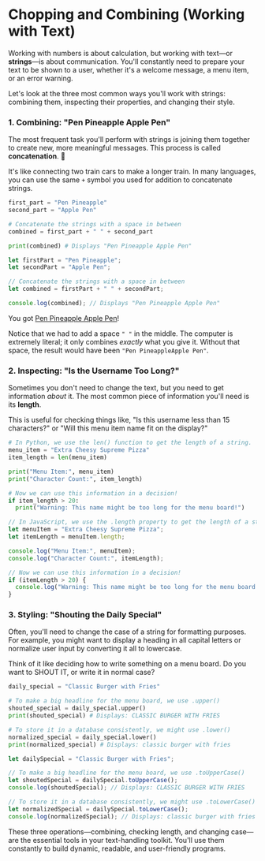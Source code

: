 # Chopping and Combining (Working with Text)

Working with numbers is about calculation, but working with text—or **strings**—is about communication. You'll constantly need to prepare your text to be shown to a user, whether it's a welcome message, a menu item, or an error warning.

Let's look at the three most common ways you'll work with strings: combining them, inspecting their properties, and changing their style.

### 1. Combining: "Pen Pineapple Apple Pen"

The most frequent task you'll perform with strings is joining them together to create new, more meaningful messages. This process is called **concatenation**. 🔗

It's like connecting two train cars to make a longer train. In many languages, you can use the same `+` symbol you used for addition to concatenate strings.

<!-- langtabs-start -->

```py
first_part = "Pen Pineapple"
second_part = "Apple Pen"

# Concatenate the strings with a space in between
combined = first_part + " " + second_part

print(combined) # Displays "Pen Pineapple Apple Pen"
```

```js
let firstPart = "Pen Pineapple";
let secondPart = "Apple Pen";

// Concatenate the strings with a space in between
let combined = firstPart + " " + secondPart;

console.log(combined); // Displays "Pen Pineapple Apple Pen"
```

<!-- langtabs-end -->

You got [Pen Pineapple Apple Pen](https://www.youtube.com/watch?v=NfuiB52K7X8)!

Notice that we had to add a space `" "` in the middle. The computer is extremely literal; it only combines *exactly* what you give it. Without that space, the result would have been `"Pen PineappleApple Pen"`.

### 2. Inspecting: "Is the Username Too Long?"

Sometimes you don't need to change the text, but you need to get information *about* it. The most common piece of information you'll need is its **length**.

This is useful for checking things like, "Is this username less than 15 characters?" or "Will this menu item name fit on the display?"

<!-- langtabs-start -->

```py
# In Python, we use the len() function to get the length of a string.
menu_item = "Extra Cheesy Supreme Pizza"
item_length = len(menu_item)

print("Menu Item:", menu_item)
print("Character Count:", item_length)

# Now we can use this information in a decision!
if item_length > 20:
  print("Warning: This name might be too long for the menu board!")

```

```js
// In JavaScript, we use the .length property to get the length of a string.
let menuItem = "Extra Cheesy Supreme Pizza";
let itemLength = menuItem.length;

console.log("Menu Item:", menuItem);
console.log("Character Count:", itemLength);

// Now we can use this information in a decision!
if (itemLength > 20) {
  console.log("Warning: This name might be too long for the menu board!");
}
```
<!-- langtabs-end -->

### 3. Styling: "Shouting the Daily Special"

Often, you'll need to change the case of a string for formatting purposes. For example, you might want to display a heading in all capital letters or normalize user input by converting it all to lowercase.

Think of it like deciding how to write something on a menu board. Do you want to SHOUT IT, or write it in normal case?

<!-- langtabs-start -->

```py
daily_special = "Classic Burger with Fries"

# To make a big headline for the menu board, we use .upper()
shouted_special = daily_special.upper()
print(shouted_special) # Displays: CLASSIC BURGER WITH FRIES

# To store it in a database consistently, we might use .lower()
normalized_special = daily_special.lower()
print(normalized_special) # Displays: classic burger with fries
```

```js
let dailySpecial = "Classic Burger with Fries";

// To make a big headline for the menu board, we use .toUpperCase()
let shoutedSpecial = dailySpecial.toUpperCase();
console.log(shoutedSpecial); // Displays: CLASSIC BURGER WITH FRIES

// To store it in a database consistently, we might use .toLowerCase()
let normalizedSpecial = dailySpecial.toLowerCase();
console.log(normalizedSpecial); // Displays: classic burger with fries
```
<!-- langtabs-end -->

These three operations—combining, checking length, and changing case—are the essential tools in your text-handling toolkit. You'll use them constantly to build dynamic, readable, and user-friendly programs.
